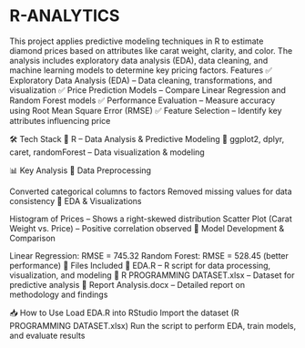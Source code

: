 # R-ANALYTICS
This project applies predictive modeling techniques in R to estimate diamond prices based on attributes like carat weight, clarity, and color. The analysis includes exploratory data analysis (EDA), data cleaning, and machine learning models to determine key pricing factors.
Features
✅ Exploratory Data Analysis (EDA) – Data cleaning, transformations, and visualization
✅ Price Prediction Models – Compare Linear Regression and Random Forest models
✅ Performance Evaluation – Measure accuracy using Root Mean Square Error (RMSE)
✅ Feature Selection – Identify key attributes influencing price

🛠️ Tech Stack
🔹 R – Data Analysis & Predictive Modeling
🔹 ggplot2, dplyr, caret, randomForest – Data visualization & modeling

📊 Key Analysis
📌 Data Preprocessing

Converted categorical columns to factors
Removed missing values for data consistency
📌 EDA & Visualizations

Histogram of Prices – Shows a right-skewed distribution
Scatter Plot (Carat Weight vs. Price) – Positive correlation observed
📌 Model Development & Comparison

Linear Regression: RMSE = 745.32
Random Forest: RMSE = 528.45 (better performance)
📂 Files Included
📌 EDA.R – R script for data processing, visualization, and modeling
📌 R PROGRAMMING DATASET.xlsx – Dataset for predictive analysis
📌 Report Analysis.docx – Detailed report on methodology and findings

📥 How to Use
Load EDA.R into RStudio
Import the dataset (R PROGRAMMING DATASET.xlsx)
Run the script to perform EDA, train models, and evaluate results
